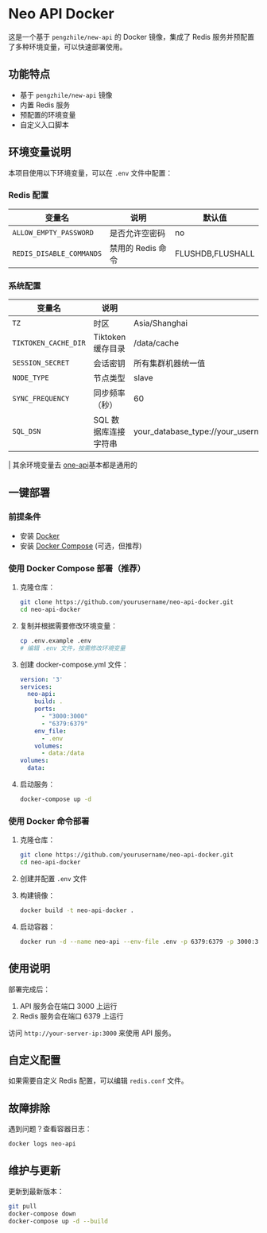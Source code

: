    # Neo API Docker

这是一个基于 `pengzhile/new-api` 的 Docker 镜像，集成了 Redis 服务并预配置了多种环境变量，可以快速部署使用。

## 功能特点

- 基于 `pengzhile/new-api` 镜像
- 内置 Redis 服务
- 预配置的环境变量
- 自定义入口脚本

## 环境变量说明

本项目使用以下环境变量，可以在 `.env` 文件中配置：

### Redis 配置
| 变量名 | 说明 | 默认值 |
|--------|------|--------|
| `ALLOW_EMPTY_PASSWORD` | 是否允许空密码 | no |
| `REDIS_DISABLE_COMMANDS` | 禁用的 Redis 命令 | FLUSHDB,FLUSHALL |

### 系统配置
| 变量名 | 说明 | 默认值 |
|--------|------|--------|
| `TZ` | 时区 | Asia/Shanghai |
| `TIKTOKEN_CACHE_DIR` | Tiktoken 缓存目录 | /data/cache |
| `SESSION_SECRET` | 会话密钥 | 所有集群机器统一值 |
| `NODE_TYPE` | 节点类型 | slave |
| `SYNC_FREQUENCY` | 同步频率（秒） | 60 |
| `SQL_DSN` | SQL 数据库连接字符串 | your_database_type://your_username:your_password@your_database_host:your_port/your_database_name
 |
其余环境变量去 [one-api](https://github.com/songquanpeng/one-api?tab=readme-ov-file#%E7%8E%AF%E5%A2%83%E5%8F%98%E9%87%8F)基本都是通用的
## 一键部署

### 前提条件

- 安装 [Docker](https://docs.docker.com/get-docker/)
- 安装 [Docker Compose](https://docs.docker.com/compose/install/) (可选，但推荐)

### 使用 Docker Compose 部署（推荐）

1. 克隆仓库：
   ```bash
   git clone https://github.com/yourusername/neo-api-docker.git
   cd neo-api-docker
   ```

2. 复制并根据需要修改环境变量：
   ```bash
   cp .env.example .env
   # 编辑 .env 文件，按需修改环境变量
   ```

3. 创建 docker-compose.yml 文件：
   ```yaml
   version: '3'
   services:
     neo-api:
       build: .
       ports:
         - "3000:3000"
         - "6379:6379"
       env_file:
         - .env
       volumes:
         - data:/data
   volumes:
     data:
   ```

4. 启动服务：
   ```bash
   docker-compose up -d
   ```

### 使用 Docker 命令部署

1. 克隆仓库：
   ```bash
   git clone https://github.com/yourusername/neo-api-docker.git
   cd neo-api-docker
   ```

2. 创建并配置 `.env` 文件

3. 构建镜像：
   ```bash
   docker build -t neo-api-docker .
   ```

4. 启动容器：
   ```bash
   docker run -d --name neo-api --env-file .env -p 6379:6379 -p 3000:3000 neo-api-docker
   ```

## 使用说明

部署完成后：

1. API 服务会在端口 3000 上运行
2. Redis 服务会在端口 6379 上运行

访问 `http://your-server-ip:3000` 来使用 API 服务。

## 自定义配置

如果需要自定义 Redis 配置，可以编辑 `redis.conf` 文件。

## 故障排除

遇到问题？查看容器日志：

```bash
docker logs neo-api
```

## 维护与更新

更新到最新版本：

```bash
git pull
docker-compose down
docker-compose up -d --build
``` 